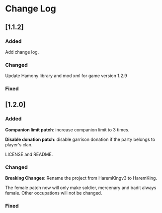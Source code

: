 # Change Log

## [1.1.2]

### Added

Add change log.

### Changed

Update Hamony library and mod xml for game version 1.2.9

### Fixed

## [1.2.0]

### Added

**Companion limit patch**: increase companion limit to 3 times.

**Disable donation patch**: disable garrison donation if the party belongs to player's clan.

LICENSE and README.

### Changed

**Breaking Changes**: Rename the project from HaremKingv3 to HaremKing.

The female patch now will only make soldier, mercenary and badit always female. Other occupations will not be changed.

### Fixed
